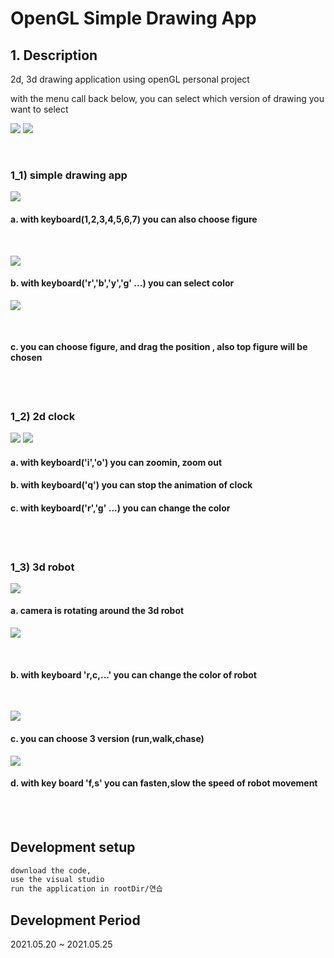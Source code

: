 # OpenGL Simple Drawing App

## 1. Description
2d, 3d drawing application using openGL personal project 

with the menu call back below, you can select
which version of drawing you want to select 

![](./readmeImg/menuselect1.png)
![](./readmeImg/menuselect2.png)

<br/>

### 1_1) simple drawing app

![](./readmeImg/simpledraw1.png)
#### a. with keyboard(1,2,3,4,5,6,7) you can also choose figure

<br/>

![](./readmeImg/simpledraw2.png)

#### b. with keyboard('r','b','y','g' ...) you can select color

![](./readmeImg/simpledraw3.png)

<br/>

#### c. you can choose figure, and drag the position , also top figure will be chosen 

<br/>
<br/>

### 1_2) 2d clock 

![](./readmeImg/2dclock.png)
![](./readmeImg/2dclock2.png)


#### a. with keyboard('i','o') you can zoomin, zoom out
#### b. with keyboard('q') you can stop the animation of clock 
#### c. with keyboard('r','g' ...) you can change the color 

<br/>
<br/>

### 1_3) 3d robot 

![](./readmeImg/3drobot.png)

#### a. camera is rotating around the 3d robot 

![](./readmeImg/3drobot2.png)

<br/>

#### b. with keyboard 'r,c,...' you can change the color of robot 

<br/>

![](./readmeImg/3drobot3.png)

#### c. you can choose 3 version (run,walk,chase)

![](./readmeImg/3drobot4.png)

#### d. with key board 'f,s' you can fasten,slow the speed of robot movement

<br/>
<br/>

## Development setup

```sh
download the code, 
use the visual studio
run the application in rootDir/연습
```

## Development Period
2021.05.20 ~ 2021.05.25